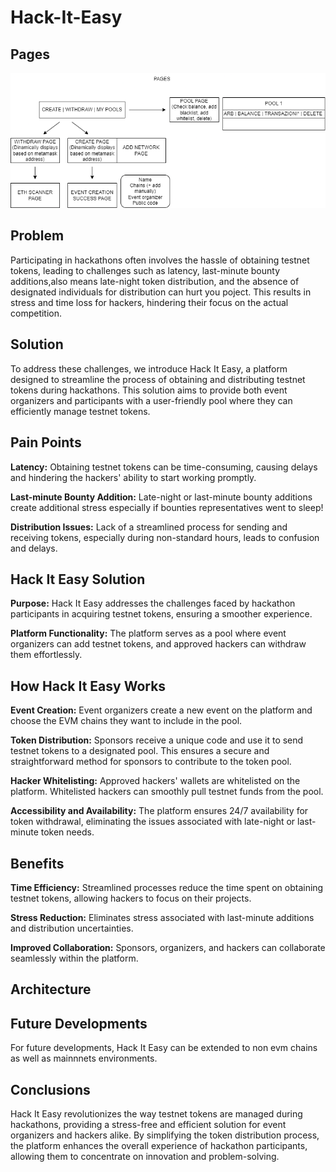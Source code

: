 # Hack-It-Easy
## Pages
![img](/docs/images/Istanbul.drawio.png)

## Problem 
Participating in hackathons often involves the hassle of obtaining testnet tokens, leading to challenges such as latency, last-minute bounty additions,also means late-night token distribution, and the absence of designated individuals for distribution can hurt you poject.
This results in stress and time loss for hackers, hindering their focus on the actual competition.
## Solution 
To address these challenges, we introduce Hack It Easy, a platform designed to streamline the process of obtaining and distributing testnet tokens during hackathons. This solution aims to provide both event organizers and participants with a user-friendly pool where they can efficiently manage testnet tokens.

## Pain Points
**Latency:** Obtaining testnet tokens can be time-consuming, causing delays and hindering the hackers' ability to start working promptly.

**Last-minute Bounty Addition:** Late-night or last-minute bounty additions create additional stress especially if bounties representatives went to sleep!

**Distribution Issues:** Lack of a streamlined process for sending and receiving tokens, especially during non-standard hours, leads to confusion and delays.

## Hack It Easy Solution
**Purpose:** Hack It Easy addresses the challenges faced by hackathon participants in acquiring testnet tokens, ensuring a smoother experience.

**Platform Functionality:** The platform serves as a pool where event organizers can add testnet tokens, and approved hackers can withdraw them effortlessly.

## How Hack It Easy Works
**Event Creation:** Event organizers create a new event on the platform and choose the EVM chains they want to include in the pool.

**Token Distribution:** Sponsors receive a unique code and use it to send testnet tokens to a designated pool. This ensures a secure and straightforward method for sponsors to contribute to the token pool.

**Hacker Whitelisting:** Approved hackers' wallets are whitelisted on the platform. Whitelisted hackers can smoothly pull testnet funds from the pool.

**Accessibility and Availability:** The platform ensures 24/7 availability for token withdrawal, eliminating the issues associated with late-night or last-minute token needs.

## Benefits
**Time Efficiency:** Streamlined processes reduce the time spent on obtaining testnet tokens, allowing hackers to focus on their projects.

**Stress Reduction:** Eliminates stress associated with last-minute additions and distribution uncertainties.

**Improved Collaboration:** Sponsors, organizers, and hackers can collaborate seamlessly within the platform.

## Architecture 

## Future Developments 
For future developments, Hack It Easy can be extended to non evm chains as well as mainnnets environments.

## Conclusions
Hack It Easy revolutionizes the way testnet tokens are managed during hackathons, providing a stress-free and efficient solution for event organizers and hackers alike. By simplifying the token distribution process, the platform enhances the overall experience of hackathon participants, allowing them to concentrate on innovation and problem-solving.

